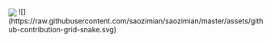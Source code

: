 <img align="center" src="https://github-readme-stats-one-bice.vercel.app/api?username=saozimian&show_icons=true&include_all_commits=true&count_private=true&role=OWNER,ORGANIZATION_MEMBER,COLLABORATOR" />
![](https://raw.githubusercontent.com/saozimian/saozimian/master/assets/github-contribution-grid-snake.svg)

